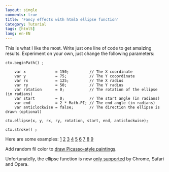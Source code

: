 ```yaml
---
layout: single
comments: true
title: 'Fancy effects with html5 ellipse function'
Category: Tutorial
tags: [html5]
lang: en-EN
---
```


This is what I like the most. Write just one line of code to get amaizing results. Experiment on your own, just change the following parameters:

```html5
ctx.beginPath() ;

    var x             = 150;         // The X coordinate
    var y             = 75;          // The Y cooordinate
    var rx            = 125;         // The X radius
    var ry            = 50;          // The Y radius
    var rotation      = 0;           // The rotation of the ellipse (in radians)
    var start         = 0;           // The start angle (in radians)
    var end           = 2 * Math.PI; // The end angle (in radians)
    var anticlockwise = false;       // The direction the ellipse is drawn (optional)
    
ctx.ellipse(x, y, rx, ry, rotation, start, end, anticlockwise);

ctx.stroke() ;
```

Here are some examples: 
[1](https://solipsyzm.pl/demo/index.html) 
[2](https://solipsyzm.pl/demo/index2.html)
[3](https://solipsyzm.pl/demo/index3.html) 
[4](https://solipsyzm.pl/demo/index4.html) 
[5](https://solipsyzm.pl/demo/index5.html) 
[6](https://solipsyzm.pl/demo/index6.html) 
[7](https://solipsyzm.pl/demo/index7.html) 
[8](https://solipsyzm.pl/demo/index8.html) 
[9](https://solipsyzm.pl/demo/index9.html)

Add random fil color to [draw Picasso-style paintings](https://solipsyzm.pl/demo/index10.html).

Unfortunatelly, the ellipse function is now [only supported](http://caniuse.com/#search=ellipse) by Chrome, Safari and Opera. 
